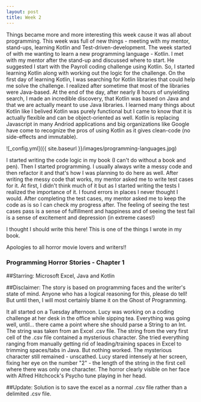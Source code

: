 ```yaml
---
layout: post
title: Week 2
---
```


Things became more and more interesting this week cause it was all about programming. This week was full of new things - meeting with my mentor, stand-ups, learning Kotlin and Test-driven-development. The week started of with me wanting to learn a new programming language - Kotlin. I met with my mentor after the stand-up and discussed where to start. He suggested I start with the Payroll coding challenge using Kotlin. So, I started learning Kotlin along with working out the logic for the challenge. On the first day of learning Kotlin, I was searching for Kotlin libraries that could help me solve the challenge. I realized after sometime that most of the libraries were Java-based. At the end of the day, after nearly 8 hours of unyielding search, I made an incredible discovery, that Kotlin was based on Java and that we are actually meant to use Java libraries. I learned many things about Kotlin like I belived Kotlin was purely functional but I came to know that it is actually flexible and can be object-oriented as well. Kotlin is replacing Javascript in many Andriod applications and big organizations like Google have come to recognize the pros of using Kotlin as it gives clean-code (no side-effects and immutable).

![_config.yml]({{ site.baseurl }}/images/programming-languages.jpg)

I started writing the code logic in my book (I can't do without a book and pen). Then I started programming. I usually always write a messy code and then refactor it and that's how I was planning to do here as well. After writing the messy code that works, my mentor asked me to write test cases for it. At first, I didn't think much of it but as I started writing the tests I realized the importance of it. I found errors in places I never thought I would. After completing the test cases, my mentor asked me to keep the code as is so I can check my progress after. The feeling of seeing the test cases pass is a sense of fulfillment and happiness and of seeing the test fail is a sense of excitement and depression (in extreme cases!) 

I thought I should write this here! This is one of the things I wrote in my book.

Apologies to all horror movie lovers and writers!!

### Programming Horror Stories - Chapter 1

##Starring: Microsoft Excel, Java and Kotlin

##Disclaimer: The story is based on programming faces and the writer's state of mind. Anyone who has a logical reasoning for this, please do tell! But until then, I will most certainly blame it on the Ghost of Programming.

It all started on a Tuesday afternoon. Lucy was working on a coding challenge at her desk in the office while sipping tea. Everything was going well, until... there came a point where she should parse a String to an Int. The string was taken from an Excel .csv file. The string from the very first cell of the .csv file contained a mysterious character. She tried everything ranging from manually getting rid of leading/training spaces in Excel to trimming spaces/tabs in Java. But nothing worked. The mysterious character still remained - unscathed. Lucy stared intensely at her screen, fixing her eye on the number "2" - the length of the string in the first cell where there was only one character. The horror clearly visible on her face with Alfred Hitchcock's Psycho tune playing in her head. 

##Update: Solution is to save the excel as a normal .csv file rather than a delimited .csv file.
